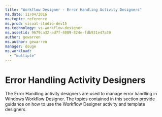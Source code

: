 ```yaml
---
title: "Workflow Designer - Error Handling Activity Designers"
ms.date: 11/04/2016
ms.topic: reference
ms.prod: visual-studio-dev15
ms.technology: vs-workflow-designer
ms.assetid: 9679ca32-ad7f-4089-824e-fdb931e47a30
author: gewarren
ms.author: gewarren
manager: douge
ms.workload:
  - "multiple"
---
```

# Error Handling Activity Designers

The Error Handling activity designers are used to manage error handling in Windows Workflow Designer. The topics contained in this section provide guidance on how to use the Workflow Designer activity and template designers.